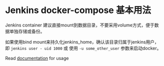 # Jenkins docker-compose 基本用法

Jenkins container 建议直接mount到数据目录，不要采用volume方式，便于数据单独存储或备份。

如果使用bind mount来持久化jenkins_home，确认该目录归属于jenkins用户，即 `jenkins user - uid 1000` 或 使用 `-u some_other_user` 参数来启动docker。

Read [documentation](https://github.com/jenkinsci/docker/blob/master/README.md) for usage
